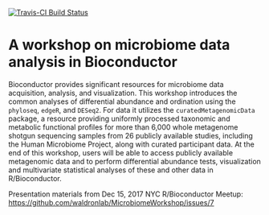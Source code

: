 [![Travis-CI Build Status](https://travis-ci.org/waldronlab/MicrobiomeWorkshop.svg?branch=master)](https://travis-ci.org/waldronlab/MicrobiomeWorkshop)

# A workshop on microbiome data analysis in Bioconductor

Bioconductor provides significant resources for microbiome data acquisition, analysis, and visualization. This workshop introduces the common analyses of differential abundance and ordination using the `phyloseq`, `edgeR`, and `DESeq2`. For data it utilizes the  `curatedMetagenomicData` package, a resource providing uniformly processed taxonomic and metabolic functional profiles for more than 6,000 whole metagenome shotgun sequencing samples from 26 publicly available studies, including the Human Microbiome Project, along with curated participant data.  At the end of this workshop, users will be able to access publicly available metagenomic data and to perform differential abundance tests, visualization and
multivariate statistical analyses of these and other data in R/Bioconductor.

Presentation materials from Dec 15, 2017 NYC R/Bioconductor Meetup: https://github.com/waldronlab/MicrobiomeWorkshop/issues/7